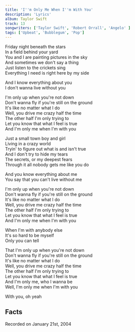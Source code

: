 ```yaml
---
title: 'I''m Only Me When I''m With You'
description: 'Lyrics'
album: Taylor Swift
track: 13
songwriters: ['Taylor Swift', 'Robert Orrall', 'Angelo' ]
tags: ['Upbeat', 'Bubblegum', 'Pop']
---
```

<p className="verse-one">
Friday night beneath the stars <br />
In a field behind your yard <br />
You and I are painting pictures in the sky <br />
And sometimes we don't say a thing <br />
Just listen to the crickets sing <br />
Everything I need is right here by my side <br />
</p>
<p className="pre-chorus">
And I know everything about you <br />
I don't wanna live without you <br />
</p>
<p className="chorus">
I'm only up when you're not down <br />
Don't wanna fly if you're still on the ground <br />
It's like no matter what I do <br />
Well, you drive me crazy half the time <br />
The other half I'm only trying to <br />
Let you know that what I feel is true <br />
And I'm only me when I'm with you <br />
</p>
<p className="verse-two">
Just a small town boy and girl <br />
Living in a crazy world <br />
Tryin' to figure out what is and isn't true <br />
And I don't try to hide my tears <br />
The secrets, or my deepest fears <br />
Through it all nobody gets me like you do <br />
</p>
<p className="pre-chorus">
And you know everything about me <br />
You say that you can't live without me <br />
</p>
<p className="chorus">
I'm only up when you're not down <br />
Don't wanna fly if you're still on the ground <br />
It's like no matter what I do <br />
Well, you drive me crazy half the time <br />
The other half I'm only trying to <br />
Let you know that what I feel is true <br />
And I'm only me when I'm with you <br />
</p>
<p className="bridge">
When I'm with anybody else <br />
It's so hard to be myself <br />
Only you can tell <br />
</p>
<p className="chorus">
That I'm only up when you're not down <br />
Don't wanna fly if you're still on the ground <br />
It's like no matter what I do <br />
Well, you drive me crazy half the time <br />
The other half I'm only trying to <br />
Let you know that what I feel is true <br />
And I'm only me, who I wanna be <br />
Well, I'm only me when I'm with you <br />
</p>
<p className="outro">
With you, oh yeah <br />
</p>



## Facts
Recorded on January 21st, 2004